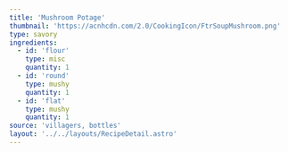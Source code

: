 ```yaml
---
title: 'Mushroom Potage'
thumbnail: 'https://acnhcdn.com/2.0/CookingIcon/FtrSoupMushroom.png'
type: savory
ingredients:
  - id: 'flour'
    type: misc
    quantity: 1
  - id: 'round'
    type: mushy
    quantity: 1
  - id: 'flat'
    type: mushy
    quantity: 1
source: 'villagers, bottles'
layout: '../../layouts/RecipeDetail.astro'
---
```

